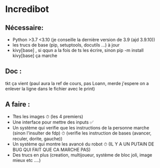 # Incredibot

## Nécessaire:
* Python >3.7 <3.10 (je conseille la dernière version de 3.9 (ajd 3.9.10))
* les trucs de base (pip, setuptools, docutils ...) à jour
* kivy[base] , si qqun a la fois de ts les écrire, sinon pip -m install kivy[base] ça marche

## Doc :

tkt ça vient (paul aura la ref de cours, pas Loann, merde j'espere on a enlever la ligne dans le fichier avec le print)

## A faire :

* Ttes les images ⏱ (les 4 premiers)
* Une interface pour mettre des inputs ✅
* Un système qui verifie que les instructions de la personne marche (sinon l'insulter de fdp) ⏱ (verifie les instruction de bases (avancer, reculer, dorite, gauche))
* Un système qui montre les avancé du robot ⏱ (IL Y A UN PUTAIN DE BUG QUI FAIT QUE CA MARCHE PAS)
* Des trucs en plus (creation, multijoueur, système de bloc joli, image mieux etc ....)